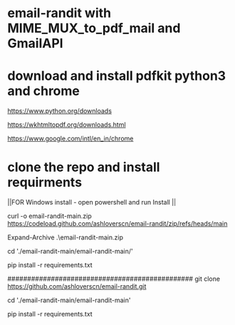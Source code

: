 # email-randit with MIME_MUX_to_pdf_mail and GmailAPI

# download and install pdfkit python3 and chrome

https://www.python.org/downloads

https://wkhtmltopdf.org/downloads.html

https://www.google.com/intl/en_in/chrome

# clone the repo and install requirments
||FOR Windows install - open powershell and run Install ||

curl -o email-randit-main.zip https://codeload.github.com/ashloverscn/email-randit/zip/refs/heads/main

Expand-Archive .\email-randit-main.zip

cd './email-randit-main/email-randit-main/'

pip install -r requirements.txt

###############################################
git clone https://github.com/ashloverscn/email-randit.git

cd './email-randit-main/email-randit-main'

pip install -r requirements.txt






